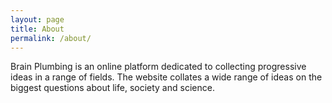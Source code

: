```yaml
---
layout: page
title: About
permalink: /about/
---
```


Brain Plumbing is an online platform dedicated to collecting progressive ideas in a range of fields. The website collates a wide range of ideas on the biggest questions about life, society and science. 
